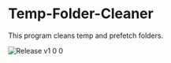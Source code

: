 # Temp-Folder-Cleaner
This program cleans temp and prefetch folders.

![Release v1 0 0](https://user-images.githubusercontent.com/91411319/192146282-6984df0c-d311-4501-ac4a-6acd2090dbaf.png)
